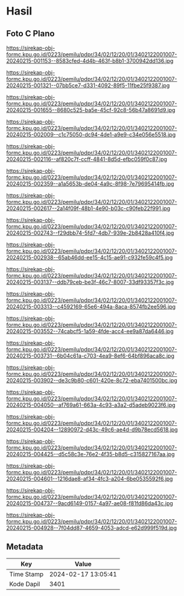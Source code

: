 # Hasil

## Foto C Plano

https://sirekap-obj-formc.kpu.go.id/0223/pemilu/pdpr/34/02/12/20/01/3402122001007-20240215-001153--8583cfed-4d4b-463f-b8b1-3700942dd136.jpg

https://sirekap-obj-formc.kpu.go.id/0223/pemilu/pdpr/34/02/12/20/01/3402122001007-20240215-001321--07bb5ce7-d331-4092-89f5-11fbe25f9387.jpg

https://sirekap-obj-formc.kpu.go.id/0223/pemilu/pdpr/34/02/12/20/01/3402122001007-20240215-001655--8680c525-ba5e-45cf-92c8-56b47a8691d9.jpg

https://sirekap-obj-formc.kpu.go.id/0223/pemilu/pdpr/34/02/12/20/01/3402122001007-20240215-002009--c1c75050-dc94-4de1-a9e9-c34e056e5518.jpg

https://sirekap-obj-formc.kpu.go.id/0223/pemilu/pdpr/34/02/12/20/01/3402122001007-20240215-002116--af820c7f-ccff-4841-8d5d-efbc059f0c87.jpg

https://sirekap-obj-formc.kpu.go.id/0223/pemilu/pdpr/34/02/12/20/01/3402122001007-20240215-002359--a1a5653b-de04-4a9c-8f98-7e79695414fb.jpg

https://sirekap-obj-formc.kpu.go.id/0223/pemilu/pdpr/34/02/12/20/01/3402122001007-20240215-002617--2a14f09f-48b1-4e90-b03c-c90feb22f991.jpg

https://sirekap-obj-formc.kpu.go.id/0223/pemilu/pdpr/34/02/12/20/01/3402122001007-20240215-002743--f29dbb74-5fd7-4db7-939e-2b8428a410f4.jpg

https://sirekap-obj-formc.kpu.go.id/0223/pemilu/pdpr/34/02/12/20/01/3402122001007-20240215-002938--65ab46dd-ee15-4c15-ae91-c932fe59c4f5.jpg

https://sirekap-obj-formc.kpu.go.id/0223/pemilu/pdpr/34/02/12/20/01/3402122001007-20240215-003137--ddb79ceb-be3f-46c7-8007-33df93357f3c.jpg

https://sirekap-obj-formc.kpu.go.id/0223/pemilu/pdpr/34/02/12/20/01/3402122001007-20240215-003313--c4592169-65e6-494a-8aca-8574fb2ee596.jpg

https://sirekap-obj-formc.kpu.go.id/0223/pemilu/pdpr/34/02/12/20/01/3402122001007-20240215-003552--74cabcf5-1a59-4fde-acc4-ee9a87da6446.jpg

https://sirekap-obj-formc.kpu.go.id/0223/pemilu/pdpr/34/02/12/20/01/3402122001007-20240215-003731--6b04c61a-c703-4ea9-8ef6-64bf896aca8c.jpg

https://sirekap-obj-formc.kpu.go.id/0223/pemilu/pdpr/34/02/12/20/01/3402122001007-20240215-003902--de3c9b80-c601-420e-8c72-eba7401500bc.jpg

https://sirekap-obj-formc.kpu.go.id/0223/pemilu/pdpr/34/02/12/20/01/3402122001007-20240215-004050--af769a61-663a-4c93-a3a2-d5adeb9023f6.jpg

https://sirekap-obj-formc.kpu.go.id/0223/pemilu/pdpr/34/02/12/20/01/3402122001007-20240215-004204--12890972-d43c-49c6-ae4d-d9b78ecd5618.jpg

https://sirekap-obj-formc.kpu.go.id/0223/pemilu/pdpr/34/02/12/20/01/3402122001007-20240215-004425--d5c58c3e-76e2-4f35-b8d5-c315827167aa.jpg

https://sirekap-obj-formc.kpu.go.id/0223/pemilu/pdpr/34/02/12/20/01/3402122001007-20240215-004601--1216dae8-af34-4fc3-a204-6be0535592f6.jpg

https://sirekap-obj-formc.kpu.go.id/0223/pemilu/pdpr/34/02/12/20/01/3402122001007-20240215-004737--9acd6149-0157-4a97-ae08-f81fd86da43c.jpg

https://sirekap-obj-formc.kpu.go.id/0223/pemilu/pdpr/34/02/12/20/01/3402122001007-20240215-004928--7f04dd87-4659-4053-adcd-e62d999f519d.jpg


## Metadata

| Key        | Value               |
| ---------- | ------------------- |
| Time Stamp | 2024-02-17 13:05:41 |
| Kode Dapil | 3401                |



